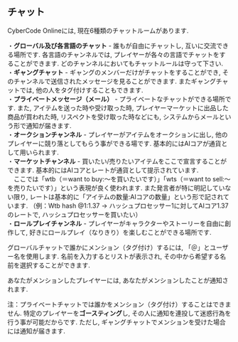 ## チャット

CyberCode Onlineには, 現在6種類のチャットルームがあります.  

・**グローバル及び各言語のチャット** - 誰もが自由にチャットし, 互いに交流できる場所です. 各言語のチャンネルでは, プレイヤーが各々の言語でチャットをすることができます. どのチャンネルにおいてもチャットルールは守って下さい.  
・**ギャングチャット** - ギャングのメンバーだけがチャットをすることができ, そのチャンネルで送信されたメッセージを見ることができます. またギャングチャットでは, 他の人をタグ付けすることもできます.  
・**プライベートメッセージ（メール）** - プライベートなチャットができる場所です. また, アイテムを送った時や受け取った時, プレイヤーマーケットに出品した商品が買われた時, リスペクトを受け取った時などにも, システムからメールという形で通知が届きます.  
・**オークションチャンネル** - プレイヤーがアイテムをオークションに出し, 他のプレイヤーに競り落としてもらう事ができる場です. 基本的にはAIコアが通貨として用いられます.  
・**マーケットチャンネル** - 買いたい/売りたいアイテムをここで宣言することができます. 基本的にはAIコアとレートが通貨として提示されています.  
　ここでは「wtb（＝want to buy:～を買いたいです）」「wts（＝want to sell:～を売りたいです）」という表現が良く使われます. また発言者が特に明記していない限り, レートは基本的に「アイテムの数量:AIコアの数量」という形で記されています. （例：Wtb hash @1:1.37 → ハッシュプロセッサー1に対してAIコア1.37のレートで, ハッシュプロセッサーを買いたい）  
・**ロールプレイチャンネル** - プレイヤーがキャラクターやストーリーを自由に創作して, 好きにロールプレイ（なりきり）を楽しむことができる場所です.  

グローバルチャットで誰かにメンション（タグ付け）するには, 「＠」とユーザー名を使用します. 名前を入力するとリストが表示され, その中から希望する名前を選択することができます.  

あなたがメンションしたプレイヤーには, あなたがメンションしたことが通知されます.  

注：プライベートチャットでは誰かをメンション（タグ付け）することはできません. 特定のプレイヤーを**ゴースティング**し, その人に通知を連投して迷惑行為を行う事が可能だからです. ただし, ギャングチャットでメンションを受けた場合には通知が届きます. 
